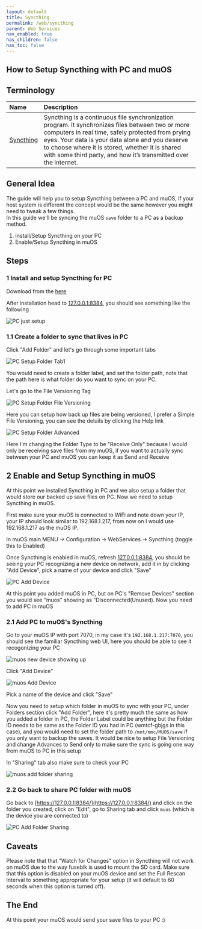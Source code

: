 ```yaml
---
layout: default
title: Syncthing
permalink: /web/syncthing
parent: Web Services
nav_enabled: true
has_children: false
has_toc: false
---
```


## How to Setup Syncthing with PC and muOS

## Terminology

| Name | Description |
|:---|:---|
[Syncthing](https://syncthing.net/) | Syncthing is a continuous file synchronization program. It synchronizes files between two or more computers in real time, safely protected from prying eyes. Your data is your data alone and you deserve to choose where it is stored, whether it is shared with some third party, and how it’s transmitted over the internet. |

## General Idea
The guide will help you to setup Syncthing between a PC and muOS, if your host system is different the concept would be the same however you might need to tweak a few things.  
In this guide we'll be syncing the muOS `save` folder to a PC as a backup method.

1. Install/Setup Syncthing on your PC
2. Enable/Setup Syncthing in muOS

## Steps

### 1 Install and setup Syncthing for PC
Download from the [here](https://github.com/Bill-Stewart/SyncthingWindowsSetup/)

After installation head to [127.0.0.1:8384](127.0.0.1:8384), you should see something like the following

![PC just setup](assets/images/pc_setup.png)

### 1.1 Create a folder to sync that lives in PC

Click "Add Folder" and let's go through some important tabs

![PC Setup Folder Tab1](assets/images/add_folder.png)

You would need to create a folder label, and set the folder path, note that the path here is what folder do you want to sync on your PC.

Let's go to the File Versioning Tag

![PC Setup Folder File Versioning](assets/images/versioning.png)

Here you can setup how back up files are being versioned, I prefer a Simple File Versioning, you can see the details by clicking the Help link

![PC Setup Folder Advanced](assets/images/folder_advanced.png)

Here I'm changing the Folder Type to be "Receive Only" because I would only be receiving save files from my muOS, if you want to actually sync between your PC and muOS you can keep it as Send and Receive

## 2 Enable and Setup Syncthing in muOS
At this point we installed Syncthing in PC and we also setup a folder that would store our backed up save files on PC. Now we need to setup Syncthing in muOS.

First make sure your muOS is connected to WiFi and note down your IP, your IP should look similar to 192.168.1.217, from now on I would use 192.168.1.217 as the muOS IP.

In muOS main MENU -> Configuration -> WebServices -> Syncthing (toggle this to Enabled)

Once Syncthing is enabled in muOS, refresh [127.0.0.1:8384](127.0.0.1:8384), you should be seeing your PC recognizing a new device on network, add it in by clicking "Add Device", pick a name of your device and click "Save"

![PC Add Device](assets/images/add_device.png)

At this point you added muOS in PC, but on PC's "Remove Devices" section you would see "muos" showing as "Disconnected(Unused). Now you need to add PC in muOS

### 2.1 Add PC to muOS's Syncthing

Go to your muOS IP with port 7070, in my case it's `192.168.1.217:7070`, you should see the familiar Syncthing web UI, here you should be able to see it recogonizing your PC

![muos new device showing up](assets/images/new_device.png)

Click "Add Device"

![muos Add Device](assets/images/muos_add_device.png)

Pick a name of the device and click "Save"

Now you need to setup which folder in muOS to sync with your PC, under Folders section click "Add Folder", here it's pretty much the same as how you added a folder in PC, the Folder Label could be anything but the Folder ID needs to be same as the Folder ID you had in PC (wmtcf-gbjgs in this case), and you would need to set the folder path to `/mnt/mmc/MUOS/save` if you only want to backup the saves. It would be nice to setup File Versioning and change Advances to Send only to make sure the sync is going one way from muOS to PC in this setup

In "Sharing" tab also make sure to check your PC

![muos add folder sharing](assets/images/folder_sharing.png)

### 2.2 Go back to share PC folder with muOS

Go back to [https://127.0.0.1:8384/](https://127.0.0.1:8384/) and click on the folder you created, click on "Edit", go to Sharing tab and click `muos` (which is the device you are connected to)

![PC Add Folder Sharing](assets/images/pc_sharing.png)

## Caveats

Please note that that "Watch for Changes" option in Syncthing will not work on muOS due to the way fuseblk is used to mount the SD card. Make sure that this option is disabled on your muOS device and set the Full Rescan Interval to something appropriate for your setup (it will default to 60 seconds when this option is turned off).

## The End

At this point your muOS would send your save files to your PC :)